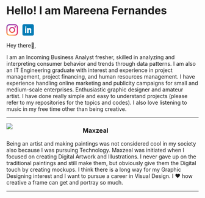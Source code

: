 # Hello! I am Mareena Fernandes

<p align='center'>

<a href="https://instagram.com/maxzeal.mareena"><img height="30" src="https://github.com/mareenafernandes/mareenafernandes/blob/main/icons/instagram.png"></a>&nbsp;&nbsp; <a href="https://www.linkedin.com/in/mareena-fernandes-240984180/"><img height="30" src="https://github.com/mareenafernandes/mareenafernandes/blob/main/icons/linkedin.png"></a>

</p>

Hey there👋,

I am an Incoming Business Analyst fresher, skilled in analyzing and interpreting consumer behavior and trends through data patterns. I am also an IT Engineering graduate with interest and experience in project management, project financing, and human resources management. I have experience handling online marketing and publicity campaigns for small and medium-scale enterprises. Enthusiastic graphic designer and amateur artist. I have done really simple and easy to understand projects (please refer to my repositories for the topics and codes). I also love listening to music in my free time other than being creative. 

---

<p>
  <img width="200" align='left' src="https://github.com/mareenafernandes/mareenafernandes/blob/main/icons/logo.png">
</p>

### Maxzeal

Being an artist and making paintings was not considered cool in my society also because I was pursuing Technology. Maxzeal was initiated when I focused on creating Digital Artwork and Illustrations. I never gave up on the traditional paintings and still make them, but obviously give them the Digital touch by creating mockups. I think there is a long way for my Graphic Designing interest and I want to pursue a career in Visual Design. I ❤️ how creative a frame can get and portray so much.

---
